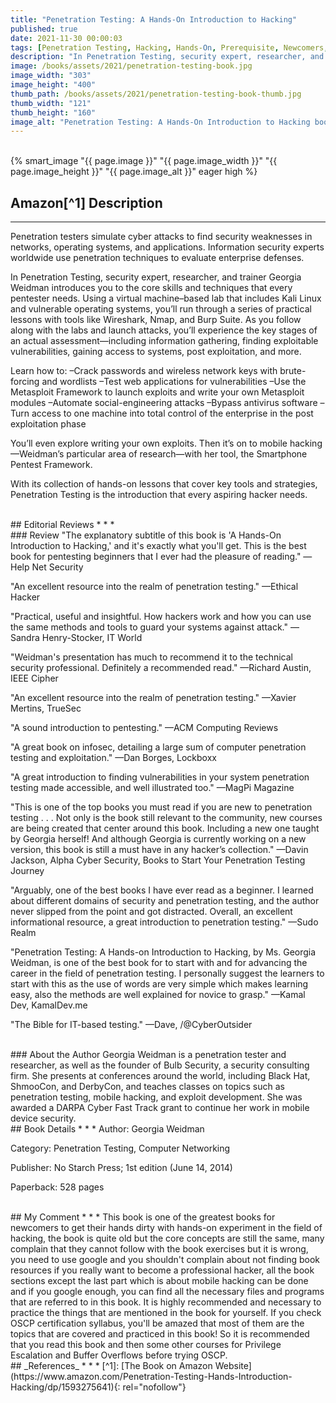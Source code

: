 ```yaml
---
title: "Penetration Testing: A Hands-On Introduction to Hacking"
published: true
date: 2021-11-30 00:00:03
tags: [Penetration Testing, Hacking, Hands-On, Prerequisite, Newcomers, Top Book, Top Hacking Book, OSCP]
description: "In Penetration Testing, security expert, researcher, and trainer Georgia Weidman introduces you to the core skills and techniques that every pentester needs. Using a virtual machine–based lab that includes Kali Linux and vulnerable operating systems, you’ll run through a series of practical lessons with tools like Wireshark, Nmap, and Burp Suite. As you follow along with the labs and launch attacks, you’ll experience the key stages of an actual assessment—including information gathering, finding exploitable vulnerabilities, gaining access to systems, post exploitation, and more."
image: /books/assets/2021/penetration-testing-book.jpg
image_width: "303"
image_height: "400"
thumb_path: /books/assets/2021/penetration-testing-book-thumb.jpg
thumb_width: "121"
thumb_height: "160"
image_alt: "Penetration Testing: A Hands-On Introduction to Hacking book cover"
---
```


<br>
{% smart_image "{{ page.image }}" "{{ page.image_width }}" "{{ page.image_height }}" "{{ page.image_alt }}" eager high %}
<br>

## Amazon[^1] Description
* * *
Penetration testers simulate cyber attacks to find security weaknesses in networks, operating systems, and applications. Information security experts worldwide use penetration techniques to evaluate enterprise defenses.

In Penetration Testing, security expert, researcher, and trainer Georgia Weidman introduces you to the core skills and techniques that every pentester needs. Using a virtual machine–based lab that includes Kali Linux and vulnerable operating systems, you’ll run through a series of practical lessons with tools like Wireshark, Nmap, and Burp Suite. As you follow along with the labs and launch attacks, you’ll experience the key stages of an actual assessment—including information gathering, finding exploitable vulnerabilities, gaining access to systems, post exploitation, and more.

Learn how to:
–Crack passwords and wireless network keys with brute-forcing and wordlists
–Test web applications for vulnerabilities
–Use the Metasploit Framework to launch exploits and write your own Metasploit modules
–Automate social-engineering attacks
–Bypass antivirus software
–Turn access to one machine into total control of the enterprise in the post exploitation phase

You’ll even explore writing your own exploits. Then it’s on to mobile hacking—Weidman’s particular area of research—with her tool, the Smartphone Pentest Framework.

With its collection of hands-on lessons that cover key tools and strategies, Penetration Testing is the introduction that every aspiring hacker needs.

<br>
## Editorial Reviews
* * *
<br>
### Review
"The explanatory subtitle of this book is 'A Hands-On Introduction to Hacking,' and it's exactly what you'll get. This is the best book for pentesting beginners that I ever had the pleasure of reading."
—Help Net Security

"An excellent resource into the realm of penetration testing."
—Ethical Hacker

"Practical, useful and insightful. How hackers work and how you can use the same methods and tools to guard your systems against attack."
—Sandra Henry-Stocker, IT World

"Weidman's presentation has much to recommend it to the technical security professional. Definitely a recommended read."
—Richard Austin, IEEE Cipher

"An excellent resource into the realm of penetration testing."
—Xavier Mertins, TrueSec

"A sound introduction to pentesting."
—ACM Computing Reviews

"A great book on infosec, detailing a large sum of computer penetration testing and exploitation."
—Dan Borges, Lockboxx

"A great introduction to finding vulnerabilities in your system penetration testing made accessible, and well illustrated too."
—MagPi Magazine

"This is one of the top books you must read if you are new to penetration testing . . . Not only is the book still relevant to the community, new courses are being created that center around this book. Including a new one taught by Georgia herself! And although Georgia is currently working on a new version, this book is still a must have in any hacker’s collection."
—Davin Jackson, Alpha Cyber Security, Books to Start Your Penetration Testing Journey

"Arguably, one of the best books I have ever read as a beginner. I learned about different domains of security and penetration testing, and the author never slipped from the point and got distracted. Overall, an excellent informational resource, a great introduction to penetration testing."
—Sudo Realm

"Penetration Testing: A Hands-on Introduction to Hacking, by Ms. Georgia Weidman, is one of the best book for to start with and for advancing the career in the field of penetration testing. I personally suggest the learners to start with this as the use of words are very simple which makes learning easy, also the methods are well explained for novice to grasp."
—Kamal Dev, KamalDev.me

"The Bible for IT-based testing."
—Dave, /@CyberOutsider

<br>
### About the Author
Georgia Weidman is a penetration tester and researcher, as well as the founder of Bulb Security, a security consulting firm. She presents at conferences around the world, including Black Hat, ShmooCon, and DerbyCon, and teaches classes on topics such as penetration testing, mobile hacking, and exploit development. She was awarded a DARPA Cyber Fast Track grant to continue her work in mobile device security.

<br>
## Book Details
* * *
Author: Georgia Weidman

Category: Penetration Testing, Computer Networking

Publisher: No Starch Press; 1st edition (June 14, 2014)

Paperback: 528 pages

<br>
## My Comment
* * *
This book is one of the greatest books for newcomers to get their hands dirty with hands-on experiment in the field of hacking, the book is quite old but the core concepts are still the same, many complain that they cannot follow with the book exercises but it is wrong, you need to use google and you shouldn't complain about not finding book resources if you really want to become a professional hacker, all the book sections except the last part which is about mobile hacking can be done and if you google enough, you can find all the necessary files and programs that are referred to in this book. It is highly recommended and necessary to practice the things that are mentioned in the book for yourself. If you check OSCP certification syllabus, you'll be amazed that most of them are the topics that are covered and practiced in this book! So it is recommended that you read this book and then some other courses for Privilege Escalation and Buffer Overflows before trying OSCP.

<br>
## _References_
* * *
[^1]: [The Book on Amazon Website](https://www.amazon.com/Penetration-Testing-Hands-Introduction-Hacking/dp/1593275641){: rel="nofollow"}
